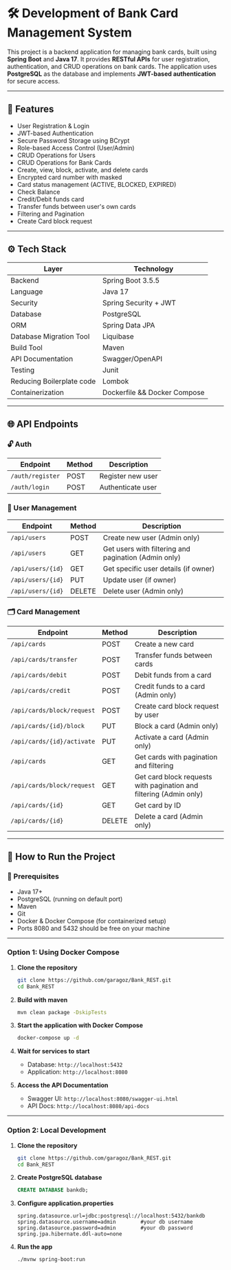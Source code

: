 # 🛠️ Development of Bank Card Management System

This project is a backend application for managing bank cards, built using **Spring Boot** and **Java 17**. It provides **RESTful APIs** for user registration, authentication, and CRUD operations on bank cards. 
The application uses **PostgreSQL** as the database and implements **JWT-based authentication** for secure access.

---

## 📌 Features

*  User Registration & Login
*  JWT-based Authentication
*  Secure Password Storage using BCrypt
*  Role-based Access Control (User/Admin)
*  CRUD Operations for Users
*  CRUD Operations for Bank Cards
*  Create, view, block, activate, and delete cards 
*  Encrypted card number with masked 
*  Card status management (ACTIVE, BLOCKED, EXPIRED)
*  Check Balance
*  Credit/Debit funds card
*  Transfer funds between user's own cards
*  Filtering and Pagination
* Create Card block request


---

## ⚙️ Tech Stack

| Layer                     | Technology                   |
|---------------------------|------------------------------|
| Backend                   | Spring Boot 3.5.5            |
| Language                  | Java 17                      |
| Security                  | Spring Security + JWT        |
| Database                  | PostgreSQL                   |
| ORM                       | Spring Data JPA              |
| Database Migration Tool   | Liquibase                    |
| Build Tool                | Maven                        |
| API Documentation         | Swagger/OpenAPI              |
| Testing                   | Junit                        |
| Reducing Boilerplate code | Lombok                       |
| Containerization          | Dockerfile && Docker Compose |

---

## 🌐 API Endpoints

### 🔓 Auth

| Endpoint         | Method | Description       |
| ---------------- | ------ | ----------------- |
| `/auth/register` | POST   | Register new user |
| `/auth/login`    | POST   | Authenticate user |

### 👤 User Management

| Endpoint          | Method | Description                                          |
|-------------------| ------ |------------------------------------------------------|
| `/api/users`      | POST   | Create new user (Admin only)                         |
| `/api/users`      | GET    | Get users with filtering and pagination (Admin only) |
| `/api/users/{id}` | GET    | Get specific user details (if owner)                 |
| `/api/users/{id}` | PUT    | Update user (if owner)                               |
| `/api/users/{id}` | DELETE | Delete user (Admin only)                             |


### 🗂 Card Management

| Endpoint                    | Method | Description                                                        |
|-----------------------------|--------|--------------------------------------------------------------------|
| `/api/cards`                | POST   | Create a new card                                                  |
| `/api/cards/transfer`       | POST   | Transfer funds between cards                                       |
| `/api/cards/debit`          | POST   | Debit funds from a card                                            |
| `/api/cards/credit`         | POST   | Credit funds to a card (Admin only)                                |
| `/api/cards/block/request`  | POST   | Create card block request by user                                  |
| `/api/cards/{id}/block`     | PUT    | Block a card (Admin only)                                          |
| `/api/cards/{id}/activate`  | PUT    | Activate a card (Admin only)                                       |
| `/api/cards`                | GET    | Get cards with pagination and filtering                            |
| `/api/cards/block/request`  | GET    | Get card block requests with pagination and filtering (Admin only) |
| `/api/cards/{id}`           | GET    | Get card by ID                                                     |
| `/api/cards/{id}`           | DELETE | Delete a card (Admin only)                                         |


---

## 🧪 How to Run the Project

### 🔧 Prerequisites

* Java 17+
* PostgreSQL (running on default port)
* Maven
* Git
* Docker & Docker Compose (for containerized setup)
* Ports 8080 and 5432 should be free on your machine

---

### Option 1: Using Docker Compose

1. **Clone the repository**
   ```bash
   git clone https://github.com/garagoz/Bank_REST.git
   cd Bank_REST
   ```

2. **Build with maven**
   ```bash
   mvn clean package -DskipTests
   ```
   
3. **Start the application with Docker Compose**
   ```bash
   docker-compose up -d
   ```

4. **Wait for services to start**
   - Database: `http://localhost:5432`
   - Application: `http://localhost:8080`

5. **Access the API Documentation**
   - Swagger UI: `http://localhost:8080/swagger-ui.html`
   - API Docs: `http://localhost:8080/api-docs`

---
### Option 2: Local Development
1. **Clone the repository**

   ```bash
   git clone https://github.com/garagoz/Bank_REST.git
   cd Bank_REST
   ```

2. **Create PostgreSQL database**

   ```sql
   CREATE DATABASE bankdb;
   ```

3. **Configure application.properties**

   ```
   spring.datasource.url=jdbc:postgresql://localhost:5432/bankdb
   spring.datasource.username=admin        #your db username
   spring.datasource.password=admin        #your db password
   spring.jpa.hibernate.ddl-auto=none
   ```

4. **Run the app**

   ```bash
   ./mvnw spring-boot:run
   ```


